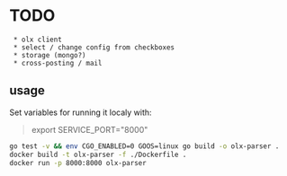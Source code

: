 # TODO

     * olx client
     * select / change config from checkboxes
     * storage (mongo?)
     * cross-posting / mail

## usage

Set variables for running it localy with:
> export SERVICE_PORT="8000"

```Bash
go test -v && env CGO_ENABLED=0 GOOS=linux go build -o olx-parser .
docker build -t olx-parser -f ./Dockerfile .
docker run -p 8000:8000 olx-parser
```